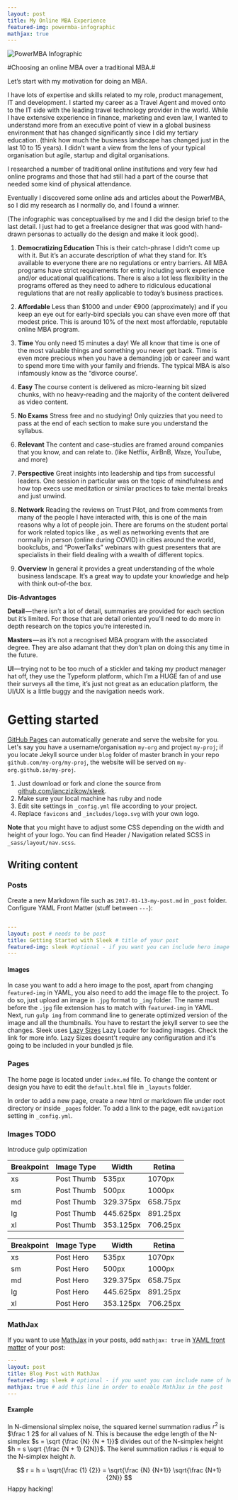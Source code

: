 ```yaml
---
layout: post
title: My Online MBA Experience
featured-img: powermba-infographic
mathjax: true
---
```


 ![PowerMBA Infographic](/cognitive-old/assets/img/posts/powermba-infographic.jpg)

#Choosing an online MBA over a traditional MBA.#

Let’s start with my motivation for doing an MBA.

I have lots of expertise and skills related to my role, product management, IT and development. I started my career as a Travel Agent and moved onto to the IT side with the leading travel technology provider in the world. While I have extensive experience in finance, marketing and even law, I wanted to understand more from an executive point of view in a global business environment that has changed significantly since I did my tertiary education. (think how much the business landscape has changed just in the last 10 to 15 years). I didn’t want a view from the lens of your typical organisation but agile, startup and digital organisations.

I researched a number of traditional online institutions and very few had online programs and those that had still had a part of the course that needed some kind of physical attendance.

Eventually I discovered some online ads and articles about the PowerMBA, so I did my research as I normally do, and I found a winner.

(The infographic was conceptualised by me and I did the design brief to the last detail. I just had to get a freelance designer that was good with hand-drawn personas to actually do the design and make it look good).

1. **Democratizing Education**
This is their catch-phrase I didn’t come up with it. But it’s an accurate description of what they stand for. It’s available to everyone there are no regulations or entry barriers. All MBA programs have strict requirements for entry including work experience and/or educational qualifications.
There is also a lot less flexibility in the programs offered as they need to adhere to ridiculous educational regulations that are not really applicable to today’s business practices.

2. **Affordable**
Less than $1000 and under €900 (approximately) and if you keep an eye out for early-bird specials you can shave even more off that modest price. This is around 10% of the next most affordable, reputable online MBA program.

3. **Time**
You only need 15 minutes a day! We all know that time is one of the most valuable things and something you never get back. Time is even more precious when you have a demanding job or career and want to spend more time with your family and friends. The typical MBA is also infamously know as the “divorce course’.

4. **Easy**
The course content is delivered as micro-learning bit sized chunks, with no heavy-reading and the majority of the content delivered as video content.

5. **No Exams**
Stress free and no studying! Only quizzies that you need to pass at the end of each section to make sure you understand the syllabus.

6. **Relevant**
The content and case-studies are framed around companies that you know, and can relate to. (like Netflix, AirBnB, Waze, YouTube, and more)

7. **Perspective**
Great insights into leadership and tips from successful leaders.
One session in particular was on the topic of mindfulness and how top execs use meditation or similar practices to take mental breaks and just unwind.

8. **Network**
Reading the reviews on Trust Pilot, and from comments from many of the people I have interacted with, this is one of the main reasons why a lot of people join. There are forums on the student portal for work related topics like , as well as networking events that are normally in person (online during COVID) in cities around the world, bookclubs, and “PowerTalks” webinars with guest presenters that are specialists in their field dealing with a wealth of different topics.

9. **Overview**
In general it provides a great understanding of the whole business landscape. It’s a great way to update your knowledge and help with think out-of-the box.

**Dis-Advantages**

**Detail** — there isn’t a lot of detail, summaries are provided for each section but it’s limited. For those that are detail oriented you’ll need to do more in depth research on the topics you’re interested in.

**Masters** — as it’s not a recognised MBA program with the associated degree. They are also adamant that they don’t plan on doing this any time in the future.

**UI** — trying not to be too much of a stickler and taking my product manager hat off, they use the Typeform platform, which I’m a HUGE fan of and use their surveys all the time, it’s just not great as an education platform, the UI/UX is a little buggy and the navigation needs work.



# Getting started

[GitHub Pages](https://pages.github.com) can automatically generate and serve the website for you.
Let's say you have a username/organisation `my-org` and project `my-proj`; if you locate Jekyll source under `blog` folder of master branch in your repo `github.com/my-org/my-proj`, the website will be served on `my-org.github.io/my-proj`.

1. Just download or fork and clone the source from [github.com/janczizikow/sleek](https://github.com/janczizikow/sleek/).
2. Make sure your local machine has ruby and node
3. Edit site settings in  `_config.yml` file according to your project.
4. Replace `favicons` and `_includes/logo.svg` with your own logo.

**Note** that you might have to adjust some CSS depending on the width and height of your logo. You can find Header / Navigation related SCSS in `_sass/layout/nav.scss`.

## Writing content

### Posts

Create a new Markdown file such as `2017-01-13-my-post.md` in `_post` folder. Configure YAML Front Matter (stuff between `---`):

```yaml

---
layout: post # needs to be post
title: Getting Started with Sleek # title of your post
featured-img: sleek #optional - if you want you can include hero image
---

```

#### Images

In case you want to add a hero image to the post, apart from changing `featured-img` in YAML, you also need to add the image file to the project. To do so, just upload an image in `.jpg` format to `_img` folder. The name must before the `.jpg` file extension has to match with `featured-img` in YAML. Next, run `gulp img` from command line to generate optimized version of the image and all the thumbnails. You have to restart  the jekyll server to see the changes. Sleek uses [Lazy Sizes](https://github.com/aFarkas/lazysizes) Lazy Loader for loading images. Check the link for more info. Lazy Sizes doesnt't require any configuration and it's going to be included in your bundled js file.

### Pages

The home page is located under `index.md` file. To change the content or design you have to edit the `default.html` file in `_layouts` folder.

In order to add a new page, create a new html or markdown file under root directory or inside `_pages` folder. To add a link to the page, edit `navigation` setting in `_config.yml`.

### Images TODO

Introduce gulp optimization

Breakpoint | Image Type | Width | Retina
------------ | ------------ | ------------- | -------------
xs |Post Thumb | 535px | 1070px
sm |Post Thumb | 500px| 1000px
md |Post Thumb | 329.375px | 658.75px
lg |Post Thumb | 445.625px | 891.25px
xl |Post Thumb | 353.125px | 706.25px

Breakpoint | Image Type | Width | Retina
------------ | ------------ | ------------- | -------------
xs |Post Hero | 535px | 1070px
sm |Post Hero | 500px| 1000px
md |Post Hero | 329.375px | 658.75px
lg |Post Hero | 445.625px | 891.25px
xl |Post Hero | 353.125px | 706.25px

### MathJax

If you want to use [MathJax](https://www.mathjax.org/) in your posts, add `mathjax: true` in [YAML front matter](https://jekyllrb.com/docs/frontmatter/) of your post:

```yaml
---
layout: post
title: Blog Post with MathJax
featured-img: sleek # optional - if you want you can include name of hero image
mathjax: true # add this line in order to enable MathJax in the post
---
```

#### Example

In N-dimensional simplex noise, the squared kernel summation radius $r^2$ is $\frac 1 2$
for all values of N. This is because the edge length of the N-simplex $s = \sqrt {\frac {N} {N + 1}}$
divides out of the N-simplex height $h = s \sqrt {\frac {N + 1} {2N}}$.
The kerel summation radius $r$ is equal to the N-simplex height $h$.

$$ r = h = \sqrt{\frac {1} {2}} = \sqrt{\frac {N} {N+1}} \sqrt{\frac {N+1} {2N}} $$
Happy hacking!
